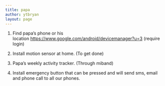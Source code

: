```yaml
---
title: papa
author: ytbryan
layout: page
---
```

1. Find papa&#8217;s phone or his location https://www.google.com/android/devicemanager?u=3 (require login)

2. Install motion sensor at home. (To get done)

3. Papa&#8217;s weekly activity tracker. (Through miband)

4. Install emergency button that can be pressed and will send sms, email and phone call to all our phones.

&nbsp;
